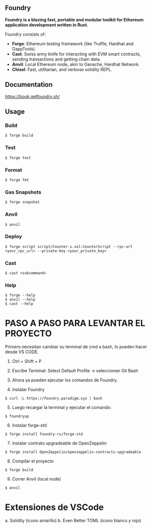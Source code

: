 ## Foundry

**Foundry is a blazing fast, portable and modular toolkit for Ethereum application development written in Rust.**

Foundry consists of:

-   **Forge**: Ethereum testing framework (like Truffle, Hardhat and DappTools).
-   **Cast**: Swiss army knife for interacting with EVM smart contracts, sending transactions and getting chain data.
-   **Anvil**: Local Ethereum node, akin to Ganache, Hardhat Network.
-   **Chisel**: Fast, utilitarian, and verbose solidity REPL.

## Documentation

https://book.getfoundry.sh/

## Usage

### Build

```shell
$ forge build
```

### Test

```shell
$ forge test
```

### Format

```shell
$ forge fmt
```

### Gas Snapshots

```shell
$ forge snapshot
```

### Anvil

```shell
$ anvil
```

### Deploy

```shell
$ forge script script/Counter.s.sol:CounterScript --rpc-url <your_rpc_url> --private-key <your_private_key>
```

### Cast

```shell
$ cast <subcommand>
```

### Help

```shell
$ forge --help
$ anvil --help
$ cast --help
```
# PASO A PASO PARA LEVANTAR EL PROYECTO #

Primero necesitan cambiar su terminal de cmd a bash, lo pueden hacer desde VS CODE.

1. Ctrl + Shift + P
2. Escribe Terminal: Select Default Profile → seleccionen Git Bash
3. Ahora ya pueden ejecutar los comandos de Foundry.

4. Instalar Foundry

```shell
$ curl -L https://foundry.paradigm.xyz | bash
```

5. Luego recargar la terminal y ejecutar el comando:

```shell
$ foundryup
```

6. Instalar forge-std

```shell
$ forge install foundry-rs/forge-std
```

7. Instalar contrato upgradeable de OpenZeppelin

```shell
$ forge install OpenZeppelin/openzeppelin-contracts-upgradeable

```

8. Compilar el proyecto

```shell
$ forge build
```

9. Correr Anvil (local node)

```shell
$ anvil
```

# Extensiones de VSCode
a. Solidity (icono amarillo)
b. Even Better TOML (icono blanco y rojo)
